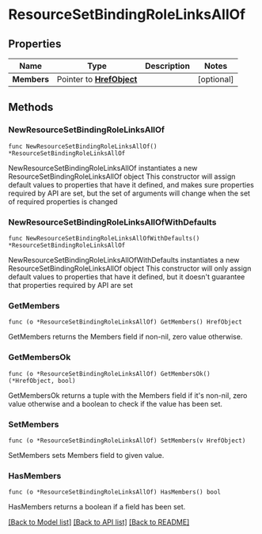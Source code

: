 # ResourceSetBindingRoleLinksAllOf

## Properties

Name | Type | Description | Notes
------------ | ------------- | ------------- | -------------
**Members** | Pointer to [**HrefObject**](HrefObject.md) |  | [optional] 

## Methods

### NewResourceSetBindingRoleLinksAllOf

`func NewResourceSetBindingRoleLinksAllOf() *ResourceSetBindingRoleLinksAllOf`

NewResourceSetBindingRoleLinksAllOf instantiates a new ResourceSetBindingRoleLinksAllOf object
This constructor will assign default values to properties that have it defined,
and makes sure properties required by API are set, but the set of arguments
will change when the set of required properties is changed

### NewResourceSetBindingRoleLinksAllOfWithDefaults

`func NewResourceSetBindingRoleLinksAllOfWithDefaults() *ResourceSetBindingRoleLinksAllOf`

NewResourceSetBindingRoleLinksAllOfWithDefaults instantiates a new ResourceSetBindingRoleLinksAllOf object
This constructor will only assign default values to properties that have it defined,
but it doesn't guarantee that properties required by API are set

### GetMembers

`func (o *ResourceSetBindingRoleLinksAllOf) GetMembers() HrefObject`

GetMembers returns the Members field if non-nil, zero value otherwise.

### GetMembersOk

`func (o *ResourceSetBindingRoleLinksAllOf) GetMembersOk() (*HrefObject, bool)`

GetMembersOk returns a tuple with the Members field if it's non-nil, zero value otherwise
and a boolean to check if the value has been set.

### SetMembers

`func (o *ResourceSetBindingRoleLinksAllOf) SetMembers(v HrefObject)`

SetMembers sets Members field to given value.

### HasMembers

`func (o *ResourceSetBindingRoleLinksAllOf) HasMembers() bool`

HasMembers returns a boolean if a field has been set.


[[Back to Model list]](../README.md#documentation-for-models) [[Back to API list]](../README.md#documentation-for-api-endpoints) [[Back to README]](../README.md)


